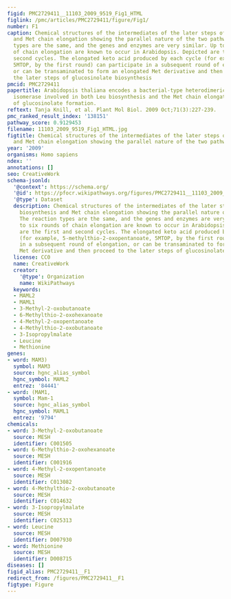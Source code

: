 ```yaml
---
figid: PMC2729411__11103_2009_9519_Fig1_HTML
figlink: /pmc/articles/PMC2729411/figure/Fig1/
number: F1
caption: Chemical structures of the intermediates of the later steps of Leu biosynthesis
  and Met chain elongation showing the parallel nature of the two pathways. The reaction
  types are the same, and the genes and enzymes are very similar. Up to six rounds
  of chain elongation are known to occur in Arabidopsis. Depicted are the first and
  second cycles. The elongated keto acid produced by each cycle (for example, 5-methylthio-2-oxopentanoate,
  5MTOP, by the first round) can participate in a subsequent round of elongation,
  or can be transaminated to form an elongated Met derivative and then proceed to
  the later steps of glucosinolate biosynthesis
pmcid: PMC2729411
papertitle: Arabidopsis thaliana encodes a bacterial-type heterodimeric isopropylmalate
  isomerase involved in both Leu biosynthesis and the Met chain elongation pathway
  of glucosinolate formation.
reftext: Tanja Knill, et al. Plant Mol Biol. 2009 Oct;71(3):227-239.
pmc_ranked_result_index: '138151'
pathway_score: 0.9129453
filename: 11103_2009_9519_Fig1_HTML.jpg
figtitle: Chemical structures of the intermediates of the later steps of Leu biosynthesis
  and Met chain elongation showing the parallel nature of the two pathways
year: '2009'
organisms: Homo sapiens
ndex: ''
annotations: []
seo: CreativeWork
schema-jsonld:
  '@context': https://schema.org/
  '@id': https://pfocr.wikipathways.org/figures/PMC2729411__11103_2009_9519_Fig1_HTML.html
  '@type': Dataset
  description: Chemical structures of the intermediates of the later steps of Leu
    biosynthesis and Met chain elongation showing the parallel nature of the two pathways.
    The reaction types are the same, and the genes and enzymes are very similar. Up
    to six rounds of chain elongation are known to occur in Arabidopsis. Depicted
    are the first and second cycles. The elongated keto acid produced by each cycle
    (for example, 5-methylthio-2-oxopentanoate, 5MTOP, by the first round) can participate
    in a subsequent round of elongation, or can be transaminated to form an elongated
    Met derivative and then proceed to the later steps of glucosinolate biosynthesis
  license: CC0
  name: CreativeWork
  creator:
    '@type': Organization
    name: WikiPathways
  keywords:
  - MAML2
  - MAML1
  - 3-Methyl-2-oxobutanoate
  - 6-Methylthio-2-oxohexanoate
  - 4-Methyl-2-oxopentanoate
  - 4-Methylthio-2-oxobutanoate
  - 3-Isopropylmalate
  - Leucine
  - Methionine
genes:
- word: MAM3)
  symbol: MAM3
  source: hgnc_alias_symbol
  hgnc_symbol: MAML2
  entrez: '84441'
- word: (MAM1,
  symbol: Mam-1
  source: hgnc_alias_symbol
  hgnc_symbol: MAML1
  entrez: '9794'
chemicals:
- word: 3-Methyl-2-oxobutanoate
  source: MESH
  identifier: C001505
- word: 6-Methylthio-2-oxohexanoate
  source: MESH
  identifier: C001916
- word: 4-Methyl-2-oxopentanoate
  source: MESH
  identifier: C013082
- word: 4-Methylthio-2-oxobutanoate
  source: MESH
  identifier: C014632
- word: 3-Isopropylmalate
  source: MESH
  identifier: C025313
- word: Leucine
  source: MESH
  identifier: D007930
- word: Methionine
  source: MESH
  identifier: D008715
diseases: []
figid_alias: PMC2729411__F1
redirect_from: /figures/PMC2729411__F1
figtype: Figure
---
```

